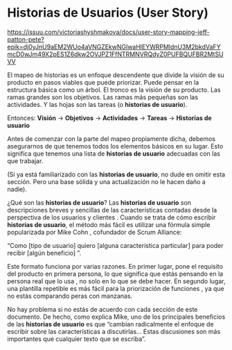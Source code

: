 # **Historias de Usuario**s (User Story)


https://issuu.com/victoriashyshmakova/docs/user-story-mapping-jeff-patton-pete?epik=dj0yJnU9aEM2WUo4aVNGZEkwNGlwaHlEYWRPMldnU3M2bkdVaFYmcD0wJm49X2pES1Z6dkw2OVJPZ1FfNTRMNVRQdyZ0PUFBQUFBR2MtSUVV


El mapeo de historias es un enfoque descendente que divide la visión de su producto en pasos viables que puede priorizar. Puede pensar en la estructura básica como un árbol. El tronco es la visión de su producto. Las ramas grandes son los objetivos. Las ramas más pequeñas son las actividades. Y las hojas son las tareas (o **historias de usuario**).

Entonces: **Visión** → **Objetivos** → **Actividades** → **Tareas** → **Historias de usuario**

Antes de comenzar con la parte del mapeo propiamente dicha, debemos asegurarnos de que tenemos todos los elementos básicos en su lugar. Esto significa que tenemos una lista de **historias de usuario** adecuadas con las que trabajar.

(Si ya está familiarizado con las **historias de usuario**, no dude en omitir esta sección. Pero una base sólida y una actualización no le hacen daño a nadie).

¿Qué son las **historias de usuario**?
Las **historias de usuario** son descripciones breves y sencillas de las características contadas desde la perspectiva de los usuarios y clientes . Cuando se trata de cómo escribir **historias de usuario**, el método más fácil es utilizar una fórmula simple popularizada por Mike Cohn , cofundador de Scrum Alliance:

“Como [tipo de usuario] quiero [alguna característica particular] para poder recibir [algún beneficio] ”.

Este formato funciona por varias razones. En primer lugar, pone el requisito del producto en primera persona, lo que significa que estás pensando en la persona real que lo usa , no solo en lo que se debe hacer. En segundo lugar, una plantilla repetible es más fácil para la priorización de funciones , ya que no estás comparando peras con manzanas.

No hay problema si no estás de acuerdo con cada sección de este documento. De hecho, como explica Mike, uno de los principales beneficios de las **historias de usuario** es que “cambian radicalmente el enfoque de escribir sobre las características a discutirlas... Estas discusiones son más importantes que cualquier texto que se escriba”.

